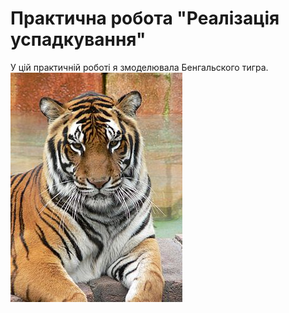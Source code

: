 # Практична робота "Реалізація успадкування"

У цій практичній роботі я змоделювала Бенгальского тигра. 
![](https://github.com/ppc-ntu-khpi/java-inheritance-vladavasileva/blob/master/images/275px-Panthera_tigris7.jpg)
